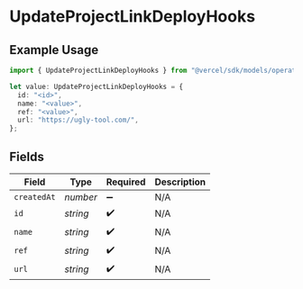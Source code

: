 # UpdateProjectLinkDeployHooks

## Example Usage

```typescript
import { UpdateProjectLinkDeployHooks } from "@vercel/sdk/models/operations/updateproject.js";

let value: UpdateProjectLinkDeployHooks = {
  id: "<id>",
  name: "<value>",
  ref: "<value>",
  url: "https://ugly-tool.com/",
};
```

## Fields

| Field              | Type               | Required           | Description        |
| ------------------ | ------------------ | ------------------ | ------------------ |
| `createdAt`        | *number*           | :heavy_minus_sign: | N/A                |
| `id`               | *string*           | :heavy_check_mark: | N/A                |
| `name`             | *string*           | :heavy_check_mark: | N/A                |
| `ref`              | *string*           | :heavy_check_mark: | N/A                |
| `url`              | *string*           | :heavy_check_mark: | N/A                |